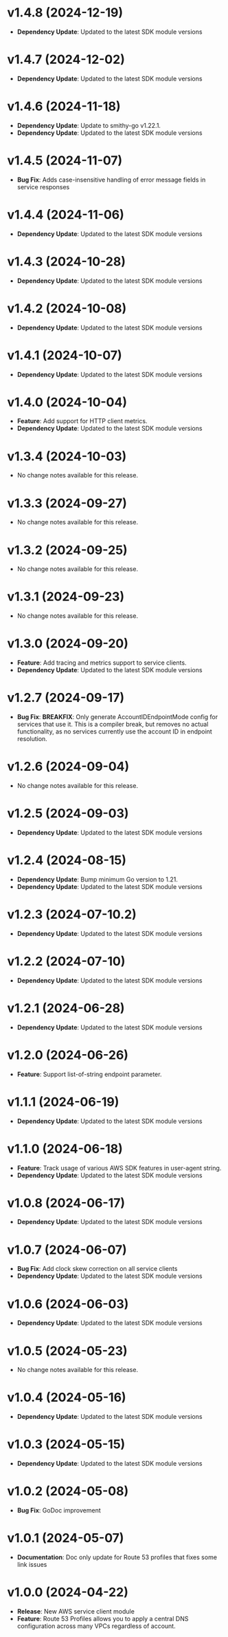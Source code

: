 # v1.4.8 (2024-12-19)

* **Dependency Update**: Updated to the latest SDK module versions

# v1.4.7 (2024-12-02)

* **Dependency Update**: Updated to the latest SDK module versions

# v1.4.6 (2024-11-18)

* **Dependency Update**: Update to smithy-go v1.22.1.
* **Dependency Update**: Updated to the latest SDK module versions

# v1.4.5 (2024-11-07)

* **Bug Fix**: Adds case-insensitive handling of error message fields in service responses

# v1.4.4 (2024-11-06)

* **Dependency Update**: Updated to the latest SDK module versions

# v1.4.3 (2024-10-28)

* **Dependency Update**: Updated to the latest SDK module versions

# v1.4.2 (2024-10-08)

* **Dependency Update**: Updated to the latest SDK module versions

# v1.4.1 (2024-10-07)

* **Dependency Update**: Updated to the latest SDK module versions

# v1.4.0 (2024-10-04)

* **Feature**: Add support for HTTP client metrics.
* **Dependency Update**: Updated to the latest SDK module versions

# v1.3.4 (2024-10-03)

* No change notes available for this release.

# v1.3.3 (2024-09-27)

* No change notes available for this release.

# v1.3.2 (2024-09-25)

* No change notes available for this release.

# v1.3.1 (2024-09-23)

* No change notes available for this release.

# v1.3.0 (2024-09-20)

* **Feature**: Add tracing and metrics support to service clients.
* **Dependency Update**: Updated to the latest SDK module versions

# v1.2.7 (2024-09-17)

* **Bug Fix**: **BREAKFIX**: Only generate AccountIDEndpointMode config for services that use it. This is a compiler break, but removes no actual functionality, as no services currently use the account ID in endpoint resolution.

# v1.2.6 (2024-09-04)

* No change notes available for this release.

# v1.2.5 (2024-09-03)

* **Dependency Update**: Updated to the latest SDK module versions

# v1.2.4 (2024-08-15)

* **Dependency Update**: Bump minimum Go version to 1.21.
* **Dependency Update**: Updated to the latest SDK module versions

# v1.2.3 (2024-07-10.2)

* **Dependency Update**: Updated to the latest SDK module versions

# v1.2.2 (2024-07-10)

* **Dependency Update**: Updated to the latest SDK module versions

# v1.2.1 (2024-06-28)

* **Dependency Update**: Updated to the latest SDK module versions

# v1.2.0 (2024-06-26)

* **Feature**: Support list-of-string endpoint parameter.

# v1.1.1 (2024-06-19)

* **Dependency Update**: Updated to the latest SDK module versions

# v1.1.0 (2024-06-18)

* **Feature**: Track usage of various AWS SDK features in user-agent string.
* **Dependency Update**: Updated to the latest SDK module versions

# v1.0.8 (2024-06-17)

* **Dependency Update**: Updated to the latest SDK module versions

# v1.0.7 (2024-06-07)

* **Bug Fix**: Add clock skew correction on all service clients
* **Dependency Update**: Updated to the latest SDK module versions

# v1.0.6 (2024-06-03)

* **Dependency Update**: Updated to the latest SDK module versions

# v1.0.5 (2024-05-23)

* No change notes available for this release.

# v1.0.4 (2024-05-16)

* **Dependency Update**: Updated to the latest SDK module versions

# v1.0.3 (2024-05-15)

* **Dependency Update**: Updated to the latest SDK module versions

# v1.0.2 (2024-05-08)

* **Bug Fix**: GoDoc improvement

# v1.0.1 (2024-05-07)

* **Documentation**: Doc only update for Route 53 profiles that fixes some link  issues

# v1.0.0 (2024-04-22)

* **Release**: New AWS service client module
* **Feature**: Route 53 Profiles allows you to apply a central DNS configuration across many VPCs regardless of account.

